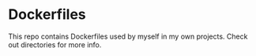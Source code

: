 Dockerfiles
============

This repo contains Dockerfiles used by myself in my own projects. Check out directories for more info.

